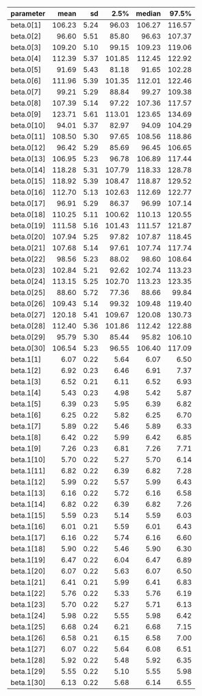 |parameter  |   mean|   sd|   2.5%| median|  97.5%|
|:----------|------:|----:|------:|------:|------:|
|beta.0[1]  | 106.23| 5.24|  96.03| 106.27| 116.57|
|beta.0[2]  |  96.60| 5.51|  85.80|  96.63| 107.37|
|beta.0[3]  | 109.20| 5.10|  99.15| 109.23| 119.06|
|beta.0[4]  | 112.39| 5.37| 101.85| 112.45| 122.92|
|beta.0[5]  |  91.69| 5.43|  81.18|  91.65| 102.28|
|beta.0[6]  | 111.96| 5.39| 101.35| 112.01| 122.46|
|beta.0[7]  |  99.21| 5.29|  88.84|  99.27| 109.38|
|beta.0[8]  | 107.39| 5.14|  97.22| 107.36| 117.57|
|beta.0[9]  | 123.71| 5.61| 113.01| 123.65| 134.69|
|beta.0[10] |  94.01| 5.37|  82.97|  94.09| 104.29|
|beta.0[11] | 108.50| 5.30|  97.65| 108.56| 118.86|
|beta.0[12] |  96.42| 5.29|  85.69|  96.45| 106.65|
|beta.0[13] | 106.95| 5.23|  96.78| 106.89| 117.44|
|beta.0[14] | 118.28| 5.31| 107.79| 118.33| 128.78|
|beta.0[15] | 118.92| 5.39| 108.47| 118.87| 129.52|
|beta.0[16] | 112.70| 5.13| 102.63| 112.69| 122.77|
|beta.0[17] |  96.91| 5.29|  86.37|  96.99| 107.14|
|beta.0[18] | 110.25| 5.11| 100.62| 110.13| 120.55|
|beta.0[19] | 111.58| 5.16| 101.43| 111.57| 121.87|
|beta.0[20] | 107.94| 5.25|  97.82| 107.87| 118.45|
|beta.0[21] | 107.68| 5.14|  97.61| 107.74| 117.74|
|beta.0[22] |  98.56| 5.23|  88.02|  98.60| 108.64|
|beta.0[23] | 102.84| 5.21|  92.62| 102.74| 113.23|
|beta.0[24] | 113.15| 5.25| 102.70| 113.23| 123.35|
|beta.0[25] |  88.60| 5.72|  77.36|  88.66|  99.84|
|beta.0[26] | 109.43| 5.14|  99.32| 109.48| 119.40|
|beta.0[27] | 120.18| 5.41| 109.67| 120.08| 130.73|
|beta.0[28] | 112.40| 5.36| 101.86| 112.42| 122.88|
|beta.0[29] |  95.79| 5.30|  85.44|  95.82| 106.10|
|beta.0[30] | 106.54| 5.23|  96.55| 106.40| 117.09|
|beta.1[1]  |   6.07| 0.22|   5.64|   6.07|   6.50|
|beta.1[2]  |   6.92| 0.23|   6.46|   6.91|   7.37|
|beta.1[3]  |   6.52| 0.21|   6.11|   6.52|   6.93|
|beta.1[4]  |   5.43| 0.23|   4.98|   5.42|   5.87|
|beta.1[5]  |   6.39| 0.23|   5.95|   6.39|   6.82|
|beta.1[6]  |   6.25| 0.22|   5.82|   6.25|   6.70|
|beta.1[7]  |   5.89| 0.22|   5.46|   5.89|   6.33|
|beta.1[8]  |   6.42| 0.22|   5.99|   6.42|   6.85|
|beta.1[9]  |   7.26| 0.23|   6.81|   7.26|   7.71|
|beta.1[10] |   5.70| 0.22|   5.27|   5.70|   6.14|
|beta.1[11] |   6.82| 0.22|   6.39|   6.82|   7.28|
|beta.1[12] |   5.99| 0.22|   5.57|   5.99|   6.43|
|beta.1[13] |   6.16| 0.22|   5.72|   6.16|   6.58|
|beta.1[14] |   6.82| 0.22|   6.39|   6.82|   7.26|
|beta.1[15] |   5.59| 0.23|   5.14|   5.59|   6.03|
|beta.1[16] |   6.01| 0.21|   5.59|   6.01|   6.43|
|beta.1[17] |   6.16| 0.22|   5.74|   6.16|   6.60|
|beta.1[18] |   5.90| 0.22|   5.46|   5.90|   6.30|
|beta.1[19] |   6.47| 0.22|   6.04|   6.47|   6.89|
|beta.1[20] |   6.07| 0.22|   5.63|   6.07|   6.50|
|beta.1[21] |   6.41| 0.21|   5.99|   6.41|   6.83|
|beta.1[22] |   5.76| 0.22|   5.33|   5.76|   6.19|
|beta.1[23] |   5.70| 0.22|   5.27|   5.71|   6.13|
|beta.1[24] |   5.98| 0.22|   5.55|   5.98|   6.42|
|beta.1[25] |   6.68| 0.24|   6.21|   6.68|   7.15|
|beta.1[26] |   6.58| 0.21|   6.15|   6.58|   7.00|
|beta.1[27] |   6.07| 0.22|   5.64|   6.08|   6.51|
|beta.1[28] |   5.92| 0.22|   5.48|   5.92|   6.35|
|beta.1[29] |   5.55| 0.22|   5.10|   5.55|   5.98|
|beta.1[30] |   6.13| 0.22|   5.68|   6.14|   6.55|
